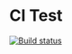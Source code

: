 # CI Test

[![Build status](https://ci.appveyor.com/api/projects/status/9u4xt2howfvcfl2p?svg=true)](https://ci.appveyor.com/project/cool-monsoon/ajs-homeworks-destructuring)
